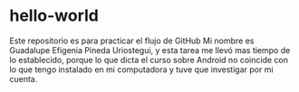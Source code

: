 # hello-world
Este repositorio es para practicar el flujo de GitHub
Mi nombre es Guadalupe Efigenia Pineda Uriostegui, y esta tarea me llevó mas tiempo de lo
establecido, porque lo que dicta el curso sobre Android no coincide con lo que tengo instalado
en mi computadora y tuve que investigar por mi cuenta.
